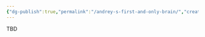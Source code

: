 ```yaml
---
{"dg-publish":true,"permalink":"/andrey-s-first-and-only-brain/","created":"","updated":""}
---
```


TBD